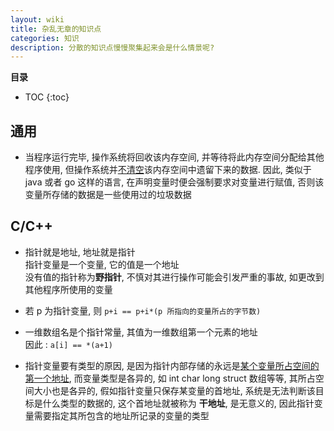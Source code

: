 ```yaml
---
layout: wiki
title: 杂乱无章的知识点
categories: 知识
description: 分散的知识点慢慢聚集起来会是什么情景呢?
---
```


**目录**

* TOC
{:toc}

## 通用

* 当程序运行完毕, 操作系统将回收该内存空间, 并等待将此内存空间分配给其他程序使用, 但操作系统并<ins>不清空</ins>该内存空间中遗留下来的数据. 因此, 类似于 java 或者 go 这样的语言, 在声明变量时便会强制要求对变量进行赋值, 否则该变量所存储的数据是一些使用过的垃圾数据

## C/C++

* 指针就是地址, 地址就是指针  
指针变量是一个变量, 它的值是一个地址  
没有值的指针称为**野指针**, 不慎对其进行操作可能会引发严重的事故, 如更改到其他程序所使用的变量

* 若 p 为指针变量, 则 `p+i == p+i*(p 所指向的变量所占的字节数)`

* 一维数组名是个指针常量, 其值为一维数组第一个元素的地址  
因此 : `a[i] == *(a+1)`

* 指针变量要有类型的原因, 是因为指针内部存储的永远是<u>某个变量所占空间的第一个地址</u>, 而变量类型是各异的, 如 int char long struct 数组等等, 其所占空间大小也是各异的, 假如指针变量只保存某变量的首地址, 系统是无法判断该目标是什么类型的数据的, 这个首地址就被称为 **干地址**, 是无意义的, 因此指针变量需要指定其所包含的地址所记录的变量的类型